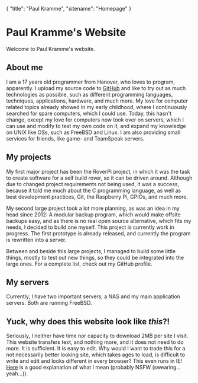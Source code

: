 {
	"title": "Paul Kramme",
	"sitename": "Homepage"
}
# Paul Kramme's Website

Welcome to Paul Kramme's website.

## About me
I am a 17 years old programmer from Hanover, who loves to program, apparently.
I upload my source code to [GitHub](https://github.com/paulkramme) and like
to try out as much technologies as possible, such as different programming languages,
techniques, applications, hardware, and much more. My love for computer related topics already
showed in my early childhood, where I continuously searched for spare computers, which
I could use. Today, this hasn't change, except my love for computers now took over on servers,
which I can use and modify to test my own code on it, and expand my knowledge on UNIX like OSs,
such as FreeBSD and Linux. I am also providing small services for friends, like game- and TeamSpeak
servers.

## My projects
My first major project has been the RoverPi project, in which it was the task to create
software for a self build rover, so it can be driven around. Although due to changed project requirements not
being used, it was a success, because it told me much about the C programming language,
as well as best development practices, Git, the Raspberry Pi, GPIOs, and much more.

My second large project took a lot more planning, as was an idea in my head since 2012: A modular backup
program, which would make offsite backups easy, and as there is no real open source alternative, which
fits my needs, I decided to build one myself. This project is currently work in progress. The first prototype is already released,
and currently the program is rewritten into a server.

Between and beside this large projects, I managed to build some little things, mostly to test
out new things, so they could be integrated into the large ones. For a complete list, check out my GitHub profile.

## My servers
Currently, I have two important servers, a NAS and my main application servers. Both are running FreeBSD.

## Yuck, why does this website look like *this*?!
Seriously, I neither have time nor capacity to download 2MB per site I visit. This website transfers text,
and nothing more, and it does not need to do more. It is sufficient. It is easy to edit.
Why would I want to trade this for a not necessarily better looking site, which takes ages to load,
is difficult to write and edit and looks different in every browser? This even runs in IE! [Here](http://motherfuckingwebsite.com)
is a good explanation of what I mean (probably NSFW (swearing... yeah...)).
